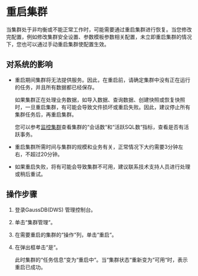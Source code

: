 # 重启集群<a name="ZH-CN_TOPIC_0000001098816704"></a>

当集群处于非均衡或不能正常工作时，可能需要通过重启集群进行恢复。当您修改完配置，例如修改集群安全设置、参数模板参数相关配置，未立即重启集群的情况下，您也可以通过手动重启集群使配置生效。

## 对系统的影响<a name="section33979687105031"></a>

-   重启期间集群将无法提供服务。因此，在重启前，请确定集群中没有正在运行的任务，并且所有数据都已经保存。

    如果集群正在处理业务数据，如导入数据、查询数据、创建快照或恢复快照时，一旦重启集群，有可能会导致文件损坏或重启失败。因此，建议停止所有集群任务后，再重启集群。

    您可以参考[监控集群](监控集群.md)查看集群的“会话数“和“活跃SQL数“指标，查看是否有活跃事务。

-   重启集群所需时间与集群的规模和业务有关，正常情况下大约需要3分钟左右，不超过20分钟。
-   如果重启失败，将有可能会导致集群不可用，建议联系技术支持人员进行处理或稍后重试。

## 操作步骤<a name="section59074732104918"></a>

1.  登录GaussDB\(DWS\) 管理控制台。
2.  单击“集群管理“。
3.  在需要重启的集群的“操作“列，单击“重启“。
4.  在弹出框单击“是“。

    此时集群的“任务信息“变为“重启中“。当“集群状态“重新变为“可用“时，表示重启已成功。


